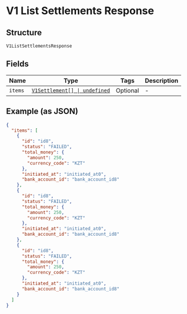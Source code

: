 
# V1 List Settlements Response

## Structure

`V1ListSettlementsResponse`

## Fields

| Name | Type | Tags | Description |
|  --- | --- | --- | --- |
| `items` | [`V1Settlement[] \| undefined`](../models/v1-settlement.md) | Optional | - |

## Example (as JSON)

```json
{
  "items": [
    {
      "id": "id8",
      "status": "FAILED",
      "total_money": {
        "amount": 250,
        "currency_code": "KZT"
      },
      "initiated_at": "initiated_at0",
      "bank_account_id": "bank_account_id8"
    },
    {
      "id": "id8",
      "status": "FAILED",
      "total_money": {
        "amount": 250,
        "currency_code": "KZT"
      },
      "initiated_at": "initiated_at0",
      "bank_account_id": "bank_account_id8"
    },
    {
      "id": "id8",
      "status": "FAILED",
      "total_money": {
        "amount": 250,
        "currency_code": "KZT"
      },
      "initiated_at": "initiated_at0",
      "bank_account_id": "bank_account_id8"
    }
  ]
}
```

